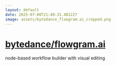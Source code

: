 ```yaml
---
layout: default
date: 2025-07-08T21:49:31.481227
image: assets/bytedance_flowgram.ai_cropped.png
---
```


# [bytedance/flowgram.ai](https://github.com/bytedance/flowgram.ai)

node-based workflow builder with visual editing
